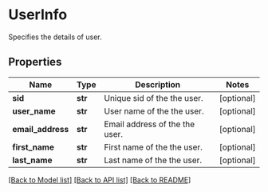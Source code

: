 # UserInfo

Specifies the details of user.

## Properties
Name | Type | Description | Notes
------------ | ------------- | ------------- | -------------
**sid** | **str** | Unique sid of the the user. | [optional] 
**user_name** | **str** | User name of the the user. | [optional] 
**email_address** | **str** | Email address of the the user. | [optional] 
**first_name** | **str** | First name of the the user. | [optional] 
**last_name** | **str** | Last name of the the user. | [optional] 

[[Back to Model list]](../README.md#documentation-for-models) [[Back to API list]](../README.md#documentation-for-api-endpoints) [[Back to README]](../README.md)


